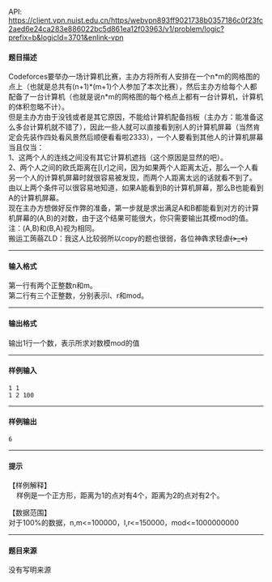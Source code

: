 API: https://client.vpn.nuist.edu.cn/https/webvpn893ff9021738b0357186c0f23fc2aed6e24ca283e886022bc5d861ea12f03963/v1/problem/logic?prefix=b&logicId=3701&enlink-vpn

#### 题目描述

Codeforces要举办一场计算机比赛，主办方将所有人安排在一个n\*m的网格图的点上（也就是总共有(n+1)\*(m+1)个人参加了本次比赛），然后主办方给每个人都配备了一台计算机（也就是说n\*m的网格图的每个格点上都有一台计算机，计算机的体积忽略不计）。  
但是主办方由于没钱或者是其它原因，不能给计算机配备挡板（主办方：能准备这么多台计算机就不错了），因此一些人就可以直接看到别人的计算机屏幕（当然肯定会先装作四处看风景然后顺便看看啦2333），一个人要看到其他人的计算机屏幕当且仅当：  
1、这两个人的连线之间没有其它计算机遮挡（这个原因是显然的吧）。  
2、两个人之间的欧氏距离在\[l,r\]之间，因为如果两个人距离太近，那么一个人看另一个人的计算机屏幕时就很容易被发现，而两个人距离太远的话就看不到了。  
由以上两个条件可以很容易地知道，如果A能看到B的计算机屏幕，那么B也能看到A的计算机屏幕。  
现在主办方想做好反作弊的准备，第一步就是求出满足A和B都能看到对方的计算机屏幕的(A,B)的对数，由于这个结果可能很大，你只需要输出其模mod的值。  
注：(A,B)和(B,A)视为相同。  
搬运工蒟蒻ZLD：我这人比较弱所以copy的题也很弱，各位神犇求轻虐~~~~(>\_<)~~~~

---

#### 输入格式

第一行有两个正整数n和m。  
第二行有三个正整数，分别表示l、r和mod。

---

#### 输出格式

输出1行一个数，表示所求对数模mod的值

---

#### 样例输入
```
1 1
1 2 100

```

---

#### 样例输出
```
6
```

---

#### 提示

【样例解释】  
    样例是一个正方形，距离为1的点对有4个，距离为2的点对有2个。

【数据范围】  
对于100%的数据，n,m<=100000，l,r<=150000，mod<=1000000000

---

#### 题目来源

没有写明来源